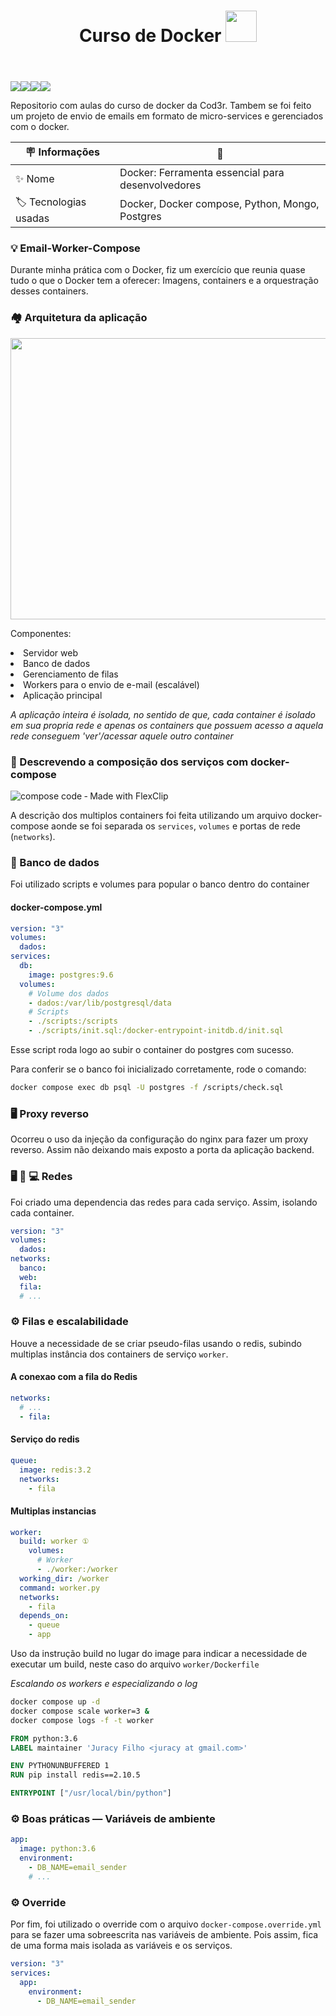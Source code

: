 <header>
  <h1> 
    Curso de Docker
    <img style='width: 50px;' src='https://github.com/marcosgregorio/curso-docker/assets/78617642/c4003348-128b-46b2-8210-44cb9ff9651a'/>     
  </h1> 
 
  </header>
<div style='display:flex'>
  <img src='https://img.shields.io/badge/Docker-blue' />
  <img src='https://img.shields.io/badge/Python-3.6-blue' />
  <img src='https://img.shields.io/badge/Postgres-9.6-purple' />
  <img src='https://img.shields.io/badge/Redis-3.2-red' />
</div>

Repositorio com aulas do curso de docker da Cod3r.
Tambem se foi feito um projeto de envio de emails em formato de micro-services e gerenciados com o docker.

| 🪧 Informações        | 🚀                                                |
| --------------------- | ------------------------------------------------- |
| ✨ Nome               | Docker: Ferramenta essencial para desenvolvedores |
| 🏷️ Tecnologias usadas | Docker, Docker compose, Python, Mongo, Postgres   |

### 💡 Email-Worker-Compose

Durante minha prática com o Docker, fiz um exercício que reunia quase tudo o que o Docker tem a oferecer:
Imagens, containers e a orquestração desses containers.

### 🏘️ Arquitetura da aplicação

  <img style='width:550px; height:450px' src='https://github.com/marcosgregorio/weather-forecast/assets/78617642/b9678099-43f5-42e4-b2a2-a78db6c96d44'>

Componentes:

<li>Servidor web</li>
<li>Banco de dados</li>
<li>Gerenciamento de filas</li>
<li>Workers para o envio de e-mail (escalável)</li>
<li>Aplicação principal</li>

_A aplicação inteira é isolada, no sentido de que, cada container é isolado em sua propria rede
e apenas os containers que possuem acesso a aquela rede conseguem 'ver'/acessar aquele outro container_

### 🐳 Descrevendo a composição dos serviços com docker-compose

![compose code ‑ Made with FlexClip](https://github.com/marcosgregorio/weather-forecast/assets/78617642/a828a440-2584-484a-be8b-73cff55b4b83)

A descrição dos multiplos containers foi feita utilizando um arquivo docker-compose aonde se foi separada os `services`,
`volumes` e portas de rede (`networks`).

### 🐘 Banco de dados

Foi utilizado scripts e volumes para popular o banco dentro do container

#### docker-compose.yml

```yml
version: "3"
volumes:
  dados:
services:
  db:
    image: postgres:9.6
  volumes:
    # Volume dos dados
    - dados:/var/lib/postgresql/data
    # Scripts
    - ./scripts:/scripts
    - ./scripts/init.sql:/docker-entrypoint-initdb.d/init.sql
```

Esse script roda logo ao subir o container do postgres com sucesso.

Para conferir se o banco foi inicializado corretamente, rode o comando:

```bash
docker compose exec db psql -U postgres -f /scripts/check.sql
```

### 🖥️ Proxy reverso

Ocorreu o uso da injeção da configuração do nginx para fazer um proxy reverso.
Assim não deixando mais exposto a porta da aplicação backend.

### 🖥️ 📨 💻 Redes

Foi criado uma dependencia das redes para cada serviço. Assim, isolando cada container.

```yml
version: "3"
volumes:
  dados:
networks:
  banco:
  web:
  fila:
  # ...
```

### ⚙️ Filas e escalabilidade

Houve a necessidade de se criar pseudo-filas usando o redis, subindo multiplas
instância dos containers de serviço `worker`.

#### A conexao com a fila do Redis

```yml
networks:
  # ...
  - fila:
```

#### Serviço do redis

```yml
queue:
  image: redis:3.2
  networks:
    - fila
```

#### Multiplas instancias

```yml
worker:
  build: worker ①
    volumes:
      # Worker
      - ./worker:/worker
  working_dir: /worker
  command: worker.py
  networks:
    - fila
  depends_on:
    - queue
    - app
```

Uso da instrução build no lugar do image para indicar a necessidade de executar um build, neste caso do arquivo `worker/Dockerfile`

_Escalando os workers e especializando o log_

```bash
docker compose up -d
docker compose scale worker=3 &
docker compose logs -f -t worker
```

```Dockerfile
FROM python:3.6
LABEL maintainer 'Juracy Filho <juracy at gmail.com>'

ENV PYTHONUNBUFFERED 1
RUN pip install redis==2.10.5

ENTRYPOINT ["/usr/local/bin/python"]
```

### ⚙️ Boas práticas — Variáveis de ambiente

```yml
app:
  image: python:3.6
  environment:
    - DB_NAME=email_sender
    # ...
```

### ⚙️ Override

Por fim, foi utilizado o override com o arquivo `docker-compose.override.yml` para se fazer uma sobreescrita nas variáveis de ambiente. Pois assim, fica de uma forma mais isolada as variáveis e os serviços.

```yml
version: "3"
services:
  app:
    environment:
      - DB_NAME=email_sender
```
